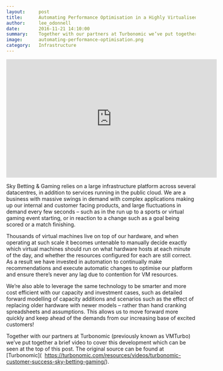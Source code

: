 ```yaml
---
layout:     post
title:      Automating Performance Optimisation in a Highly Virtualised Infrastructure Platform
author:     lee_odonnell
date:       2016-11-21 14:10:00
summary:    Together with our partners at Turbonomic we’ve put together a video about how we optimise our highly virtualised platform.
image:      automating-performance-optimisation.png
category:   Infrastructure
---
```


<center><iframe width="560" height="315" src="https://www.youtube.com/embed/d8DvKQe7AWg" frameborder="0" allowfullscreen></iframe></center>

Sky Betting & Gaming relies on a large infrastructure platform across several datacentres, in addition to services running in the public cloud. We are a business with massive swings in demand with complex applications making up our internal and customer facing products, and large fluctuations in demand every few seconds – such as in the run up to a sports or virtual gaming event starting, or in reaction to a change such as a goal being scored or a match finishing.

Thousands of virtual machines live on top of our hardware, and when operating at such scale it becomes untenable to manually decide exactly which virtual machines should run on what hardware hosts at each minute of the day, and whether the resources configured for each are still correct. As a result we have invested in automation to continually make recommendations and execute automatic changes to optimise our platform and ensure there’s never any lag due to contention for VM resources.

We’re also able to leverage the same technology to be smarter and more cost efficient with our capacity and investment cases, such as detailed forward modelling of capacity additions and scenarios such as the effect of replacing older hardware with newer models – rather than hand cranking spreadsheets and assumptions. This allows us to move forward more quickly and keep ahead of the demands from our increasing base of excited customers!

Together with our partners at Turbonomic (previously known as VMTurbo) we’ve put together a brief video to cover this development which can be seen at the top of this post. The original source can be found at [Turbonomic]( 
https://turbonomic.com/resources/videos/turbonomic-customer-success-sky-betting-gaming/).
